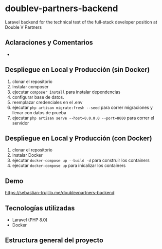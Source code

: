 # doublev-partners-backend

Laravel backend for the technical test of the full-stack developer position at Double V Partners

## Aclaraciones y Comentarios

-

## Despliegue en Local y Producción (sin Docker)

1. clonar el repositorio
2. Instalar composer
3. ejecutar `composer install` para instalar dependencias
4. configurar base de datos.
5. reemplazar credenciales en el .env
6. ejecutar `php artisan migrate:fresh --seed` para correr migraciones y llenar con datos de prueba
7. ejecutar `php artisan serve --host=0.0.0.0 --port=8000` para correr el servidor

## Despliegue en Local y Producción (con Docker)

1. clonar el repositorio
2. Instalar Docker
3. ejecutar `docker-compose up --build -d` para construir los containers
4. ejecutar `docker-compose up` para inicalizar los containers

## Demo

https://sebastian-trujillo.me/doublevpartners-backend

## Tecnologías utilizadas

-   Laravel (PHP 8.0)
-   Docker

## Estructura general del proyecto
